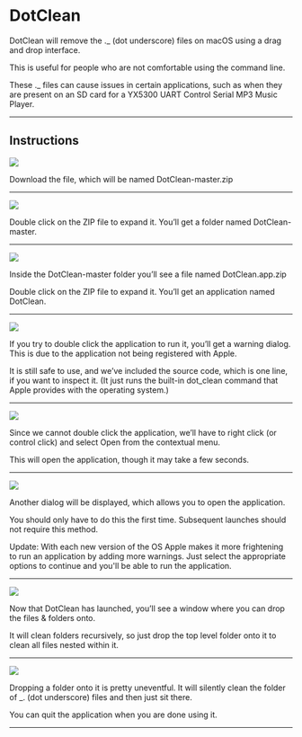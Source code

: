 # DotClean

DotClean will remove the ._ (dot underscore) files on macOS using a drag and drop interface.

This is useful for people who are not comfortable using the command line.

These ._ files can cause issues in certain applications, such as when they are present on an SD card for a YX5300 UART Control Serial MP3 Music Player.

---

## Instructions


![](Images/dotclean-001.png)

Download the file, which will be named DotClean-master.zip

---

![](Images/dotclean-002.png)

Double click on the ZIP file to expand it. You’ll get a folder named DotClean-master.

---

![](Images/dotclean-003.png)

Inside the DotClean-master folder you’ll see a file named DotClean.app.zip

Double click on the ZIP file to expand it. You’ll get an application named DotClean.

---

![](Images/dotclean-004.png)

If you try to double click the application to run it, you’ll get a warning dialog. This is due to the application not being registered with Apple. 

It is still safe to use, and we’ve included the source code, which is one line, if you want to inspect it. (It just runs the built-in dot_clean command that Apple provides with the operating system.)

---

![](Images/dotclean-005.png)

Since we cannot double click the application, we’ll have to right click (or control click) and select Open from the contextual menu.

This will open the application, though it may take a few seconds.

---

![](Images/dotclean-006.png)

Another dialog will be displayed, which allows you to open the application. 

You should only have to do this the first time. Subsequent launches should not require this method.

Update: With each new version of the OS Apple makes it more frightening to run an application by adding more warnings. Just select the appropriate options to continue and you'll be able to run the application.

---

![](Images/dotclean-007.png)

Now that DotClean has launched, you’ll see a window where you can drop the files & folders onto.

It will clean folders recursively, so just drop the top level folder onto it to clean all files nested within it.

---

![](Images/dotclean-008.png)

Dropping a folder onto it is pretty uneventful. It will silently clean the folder of _. (dot underscore) files and then just sit there.

You can quit the application when you are done using it.

---




